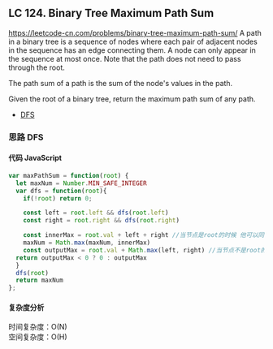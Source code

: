 ## LC 124. Binary Tree Maximum Path Sum

https://leetcode-cn.com/problems/binary-tree-maximum-path-sum/
A path in a binary tree is a sequence of nodes where each pair of adjacent nodes in the sequence has an edge connecting them. A node can only appear in the sequence at most once. Note that the path does not need to pass through the root.

The path sum of a path is the sum of the node's values in the path.

Given the root of a binary tree, return the maximum path sum of any path.

- [DFS](#思路-DFS)

### 思路 DFS

#### 代码 JavaScript

```JavaScript
var maxPathSum = function(root) {
  let maxNum = Number.MIN_SAFE_INTEGER
  var dfs = function(root){
    if(!root) return 0;

    const left = root.left && dfs(root.left)
    const right = root.right && dfs(root.right)

    const innerMax = root.val + left + right //当节点是root的时候 他可以同时走左右
    maxNum = Math.max(maxNum, innerMax)
    const outputMax = root.val + Math.max(left, right) //当节点不是root的时候 他只能选一边
  return outputMax < 0 ? 0 : outputMax
  }
  dfs(root)
  return maxNum
};

```

#### 复杂度分析

时间复杂度：O(N) </br>
空间复杂度：O(H)
